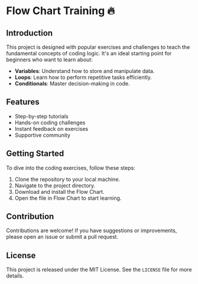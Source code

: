 # Flow Chart Training 🔥

## Introduction
This project is designed with popular exercises and challenges to teach the fundamental concepts of coding logic. It's an ideal starting point for beginners who want to learn about:

- **Variables**: Understand how to store and manipulate data.
- **Loops**: Learn how to perform repetitive tasks efficiently.
- **Conditionals**: Master decision-making in code.

## Features
- Step-by-step tutorials
- Hands-on coding challenges
- Instant feedback on exercises
- Supportive community

## Getting Started
To dive into the coding exercises, follow these steps:
1. Clone the repository to your local machine.
2. Navigate to the project directory.
3. Download and install the Flow Chart.
4. Open the file in Flow Chart to start learning.

## Contribution
Contributions are welcome! If you have suggestions or improvements, please open an issue or submit a pull request.

## License
This project is released under the MIT License. See the `LICENSE` file for more details.
